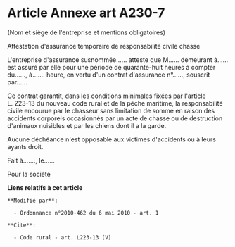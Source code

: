 # Article Annexe art A230-7

(Nom et siège de l'entreprise et mentions obligatoires) 

Attestation d'assurance temporaire de responsabilité civile chasse 

L'entreprise d'assurance susnommée...... atteste que M...... demeurant à...... est assuré par elle pour une période de
quarante-huit heures à compter du......, à....... heure, en vertu d'un contrat d'assurance n°......, souscrit par...... 

Ce contrat garantit, dans les conditions minimales fixées par l'article  
L. 223-13 du nouveau code rural et de la pêche maritime, la responsabilité civile encourue par le chasseur sans limitation de
somme en raison des accidents corporels occasionnés par un acte de chasse ou de destruction d'animaux nuisibles et par les
chiens dont il a la garde. 

Aucune déchéance n'est opposable aux victimes d'accidents ou à leurs ayants droit. 

Fait à......., le...... 

Pour la société

**Liens relatifs à cet article**

	**Modifié par**:

	  - Ordonnance n°2010-462 du 6 mai 2010 - art. 1

	**Cite**:

	  - Code rural - art. L223-13 (V)
